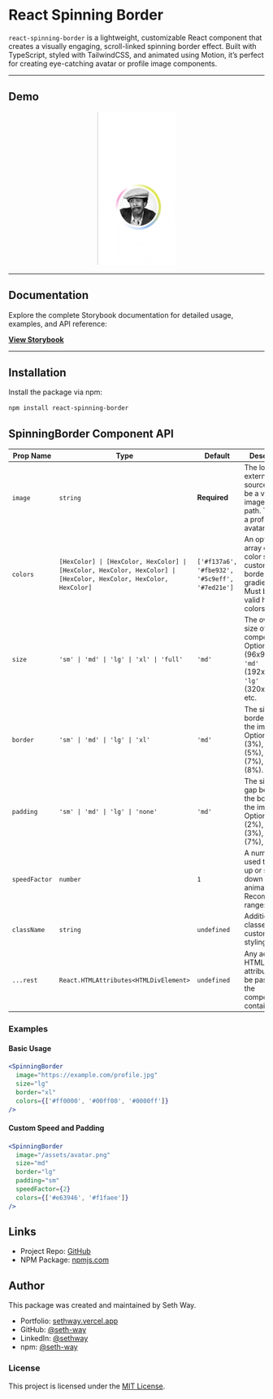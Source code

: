 # React Spinning Border

`react-spinning-border` is a lightweight, customizable React component that creates a visually engaging, scroll-linked spinning border effect. Built with TypeScript, styled with TailwindCSS, and animated using Motion, it’s perfect for creating eye-catching avatar or profile image components.

---

## Demo

<div align="center">
  <img src="https://raw.githubusercontent.com/seth-way/react-spinning-border/refs/heads/master/demo-assets/react-spinning-border-demo.gif" alt="Preview of the spinning border component" height="300px" width="auto">
</div>

---

## Documentation

Explore the complete Storybook documentation for detailed usage, examples, and API reference:

[**View Storybook**](https://seth-way.github.io/react-spinning-border/?path=/docs/components-spinningborder--docs)

---

## Installation

Install the package via npm:

```bash
npm install react-spinning-border
```

## SpinningBorder Component API

| Prop Name     | Type                                                                                                               | Default                                        | Description                                                                                                 |
| ------------- | ------------------------------------------------------------------------------------------------------------------ | ---------------------------------------------- | ----------------------------------------------------------------------------------------------------------- |
| `image`       | `string`                                                                                                           | **Required**                                   | The local or external image source. Must be a valid image URL or path. Typically a profile or avatar image. |
| `colors`      | `[HexColor] \| [HexColor, HexColor] \| [HexColor, HexColor, HexColor] \| [HexColor, HexColor, HexColor, HexColor]` | `['#f137a6', '#fbe932', '#5c9eff', '#7ed21e']` | An optional array of hex color strings to customize border gradients. Must be 1 to 4 valid hex colors.      |
| `size`        | `'sm' \| 'md' \| 'lg' \| 'xl' \| 'full'`                                                                           | `'md'`                                         | The overall size of the component. Options: `'sm'` (96x96px), `'md'` (192x192px), `'lg'` (320x320px), etc.  |
| `border`      | `'sm' \| 'md' \| 'lg' \| 'xl'`                                                                                     | `'md'`                                         | The size of the border around the image. Options: `'sm'` (3%), `'md'` (5%), `'lg'` (7%), `'xl'` (8%).       |
| `padding`     | `'sm' \| 'md' \| 'lg' \| 'none'`                                                                                   | `'md'`                                         | The size of the gap between the border and the image. Options: `'sm'` (2%), `'md'` (3%), `'lg'` (7%), etc.  |
| `speedFactor` | `number`                                                                                                           | `1`                                            | A number used to speed up or slow down the spin animation. Recommended range: 0 to 10.                      |
| `className`   | `string`                                                                                                           | `undefined`                                    | Additional CSS classes for custom styling.                                                                  |
| `...rest`     | `React.HTMLAttributes<HTMLDivElement>`                                                                             | `undefined`                                    | Any additional HTML attributes to be passed to the component's container.                                   |

### Examples

#### Basic Usage

```jsx
<SpinningBorder
  image="https://example.com/profile.jpg"
  size="lg"
  border="xl"
  colors={['#ff0000', '#00ff00', '#0000ff']}
/>
```

#### Custom Speed and Padding

```jsx
<SpinningBorder
  image="/assets/avatar.png"
  size="md"
  border="lg"
  padding="sm"
  speedFactor={2}
  colors={['#e63946', '#f1faee']}
/>
```

## Links

- Project Repo: [GitHub](https://github.com/seth-way/react-spinning-border)
- NPM Package: [npmjs.com](https://www.npmjs.com/package/react-spinning-border)

## Author

This package was created and maintained by Seth Way.

- Portfolio: [sethway.vercel.app](https://sethway.vercel.app)
- GitHub: [@seth-way](https://github.com/seth-way)
- LinkedIn: [@sethway](https://www.linkedin.com/in/sethway/)
- npm: [@seth-way](https://www.npmjs.com/~seth-way)

### License

This project is licensed under the [MIT License](https://opensource.org/license/mit).
